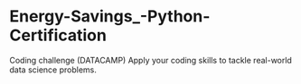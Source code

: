 # Energy-Savings_-Python-Certification
 Coding challenge (DATACAMP) Apply your coding skills to tackle real-world data science problems.
